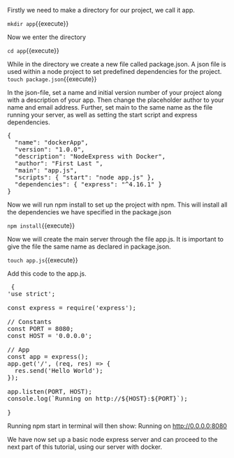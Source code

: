 Firstly we need to make a directory for our project, we call it app.

`mkdir app`{{execute}}

Now we enter the directory

`cd app`{{execute}}

While in the directory we create a new file called package.json. A json file is used within a node project to set predefined dependencies for the project.
`touch package.json`{{execute}}

In the json-file, set a name and initial version number of your project along with a description of your app. Then change the placeholder author to your name and email address. Further, set main to the same name as the file running your server, as well as setting the start script and express dependencies.

<pre class="file" data-target="clipboard">
{ 
  "name": "dockerApp", 
  "version": "1.0.0", 
  "description": "NodeExpress with Docker", 
  "author": "First Last <first.last@example.com>", 
  "main": "app.js", 
  "scripts": { "start": "node app.js" }, 
  "dependencies": { "express": "^4.16.1" } 
}
</pre>


Now we will run npm install to set up the project with npm. This will install all the dependencies we have specified in the package.json

`npm install`{{execute}}

Now we will create the main server through the file app.js. It is important to give the file the same name as declared in package.json.

`touch app.js`{{execute}}

Add this code to the app.js.

<pre class="file" data-target="clipboard"> {
'use strict';

const express = require('express');

// Constants
const PORT = 8080;
const HOST = '0.0.0.0';

// App
const app = express();
app.get('/', (req, res) => {
  res.send('Hello World');
});

app.listen(PORT, HOST);
console.log(`Running on http://${HOST}:${PORT}`);

} 
</pre>

Running npm start in terminal will then show: Running on http://0.0.0.0:8080

We have now set up a basic node express server and can proceed to the next part of this tutorial, using our server with docker.
